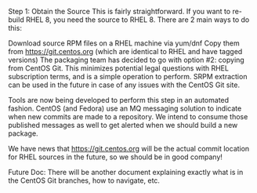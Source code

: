 Step 1: Obtain the Source
This is fairly straightforward. If you want to re-build RHEL 8, you need the source to RHEL 8. There are 2 main ways to do this:

Download source RPM files on a RHEL machine via yum/dnf
Copy them from https://git.centos.org (which are identical to RHEL and have tagged versions)
The packaging team has decided to go with option #2: copying from CentOS Git. This minimizes potential legal questions with RHEL subscription terms, and is a simple operation to perform. SRPM extraction can be used in the future in case of any issues with the CentOS Git site.

Tools are now being developed to perform this step in an automated fashion. CentOS (and Fedora) use an MQ messaging solution to indicate when new commits are made to a repository. We intend to consume those published messages as well to get alerted when we should build a new package.

We have news that https://git.centos.org will be the actual commit location for RHEL sources in the future, so we should be in good company!

Future Doc: There will be another document explaining exactly what is in the CentOS Git branches, how to navigate, etc.
